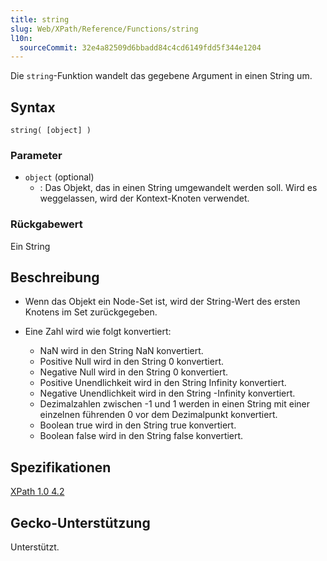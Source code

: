 ```yaml
---
title: string
slug: Web/XPath/Reference/Functions/string
l10n:
  sourceCommit: 32e4a82509d6bbadd84c4cd6149fdd5f344e1204
---
```


Die `string`-Funktion wandelt das gegebene Argument in einen String um.

## Syntax

```plain
string( [object] )
```

### Parameter

- `object` (optional)
  - : Das Objekt, das in einen String umgewandelt werden soll. Wird es weggelassen, wird der Kontext-Knoten verwendet.

### Rückgabewert

Ein String

## Beschreibung

- Wenn das Objekt ein Node-Set ist, wird der String-Wert des ersten Knotens im Set zurückgegeben.
- Eine Zahl wird wie folgt konvertiert:

  - NaN wird in den String NaN konvertiert.
  - Positive Null wird in den String 0 konvertiert.
  - Negative Null wird in den String 0 konvertiert.
  - Positive Unendlichkeit wird in den String Infinity konvertiert.
  - Negative Unendlichkeit wird in den String -Infinity konvertiert.
  - Dezimalzahlen zwischen -1 und 1 werden in einen String mit einer einzelnen führenden 0 vor dem Dezimalpunkt konvertiert.
  - Boolean true wird in den String true konvertiert.
  - Boolean false wird in den String false konvertiert.

## Spezifikationen

[XPath 1.0 4.2](https://www.w3.org/TR/1999/REC-xpath-19991116/#function-string)

## Gecko-Unterstützung

Unterstützt.
